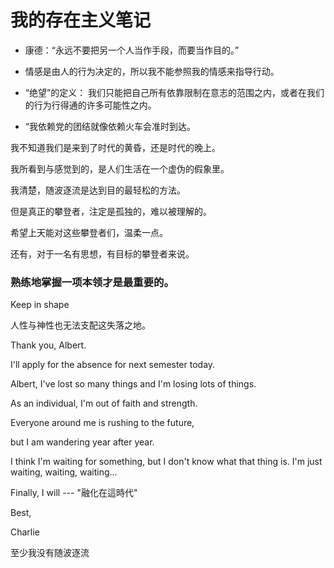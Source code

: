 # 我的存在主义笔记

- 康德：“永远不要把另一个人当作手段，而要当作目的。”

- 情感是由人的行为决定的，所以我不能参照我的情感来指导行动。
- “绝望”的定义： 我们只能把自己所有依靠限制在意志的范围之内，或者在我们的行为行得通的许多可能性之内。

- “我依赖党的团结就像依赖火车会准时到达。



我不知道我们是来到了时代的黄昏，还是时代的晚上。

我所看到与感觉到的，是人们生活在一个虚伪的假象里。

我清楚，随波逐流是达到目的最轻松的方法。

但是真正的攀登者，注定是孤独的，难以被理解的。



希望上天能对这些攀登者们，温柔一点。



还有，对于一名有思想，有目标的攀登者来说。



### 熟练地掌握一项本领才是最重要的。



Keep in shape

人性与神性也无法支配这失落之地。

Thank you, Albert.

I'll apply for the absence for next semester today.

Albert, I've lost so many things and I'm losing lots of things.

As an individual, I'm out of faith and strength.

Everyone around me is rushing to the future,

but I am wandering year after year.

I think I'm waiting for something, but I don't know what that thing is. I'm just waiting, waiting, waiting...

Finally, I will --- "融化在這時代"

Best,

Charlie



至少我没有随波逐流
